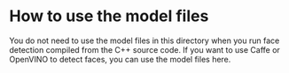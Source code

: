 # How to use the model files

You do not need to use the model files in this directory when you run face detection compiled from the C++ source code. If you want to use Caffe or OpenVINO to detect faces, you can use the model files here.